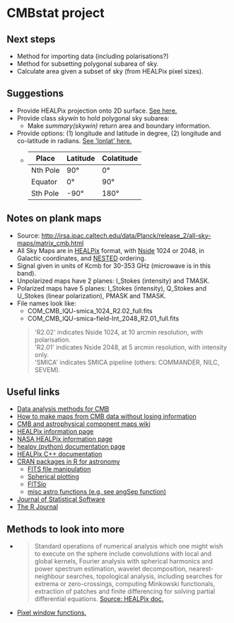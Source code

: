 # CMBstat project

## Next steps
  + Method for importing data (including polarisations?)
  + Method for subsetting polygonal subarea of sky.
  + Calculate area given a subset of sky (from HEALPix pixel sizes).
  
## Suggestions
  + Provide HEALPix projection onto 2D surface. [See here.](http://sufoo.c.ooco.jp/program/healpix.html)
  + Provide class *skywin* to hold polygonal sky subarea:
    + Make *summary(skywin)* return area and boundary information.
  + Provide options: (1) longitude and latitude in degree, (2) longitude and co-latitude in radians. [See 'lonlat' here.](http://healpy.readthedocs.io/en/latest/generated/healpy.pixelfunc.pix2ang.html#healpy.pixelfunc.pix2ang)
    + | Place     | Latitude  | Colatitude  | 
      | --------- | --------- | ----------- |
      | Nth Pole  | 90&deg;   | 0&deg;      |
      | Equator   | 0&deg;    | 90&deg;     |
      | Sth Pole  | -90&deg;  | 180&deg;    |
      
      

## Notes on plank maps 
  + Source: http://irsa.ipac.caltech.edu/data/Planck/release_2/all-sky-maps/matrix_cmb.html
  + All Sky Maps are in [HEALPix](http://healpix.sourceforge.net/html/intro.htm) format, with [Nside](http://healpix.sourceforge.net/html/intronode4.htm) 1024 or 2048, in Galactic coordinates, and [NESTED](http://healpix.sourceforge.net/html/intronode4.htm) ordering. 
  + Signal given in units of Kcmb for 30-353 GHz (microwave is in this band).
  + Unpolarized maps have 2 planes: I_Stokes (intensity) and TMASK.
  + Polarized maps have 5 planes: I_Stokes (intensity), Q_Stokes and U_Stokes (linear polarization), PMASK and TMASK.
  + File names look like:
    + COM_CMB_IQU-smica_1024_R2.02_full.fits
    + COM_CMB_IQU-smica-field-Int_2048_R2.01_full.fits
    >  'R2.02' indicates Nside 1024, at 10 arcmin resolution, with polarisation.      
    >  'R2.01' indicates Nside 2048, at 5 arcmin resolution, with intensity only.       
    >  'SMICA' indicates SMICA pipeline (others: COMMANDER, NILC, SEVEM).
    
## Useful links
  + [Data analysis methods for CMB](http://iopscience.iop.org/article/10.1088/0034-4885/70/6/R02/meta)
  + [How to make maps from CMB data without losing information](http://iopscience.iop.org/article/10.1086/310631)
  + [CMB and astrophysical component maps wiki](https://wiki.cosmos.esa.int/planckpla/index.php/CMB_and_astrophysical_component_maps)
  + [HEALPix information page](http://healpix.sourceforge.net/)
  + [NASA HEALPix information page](http://healpix.jpl.nasa.gov/index.shtml)
  + [healpy (python) documentation page](http://healpy.readthedocs.io/en/latest/index.html)
  + [HEALPix C++ documentation](http://healpix.sourceforge.net/html/Healpix_cxx/index.html)
  + [CRAN packages in R for astronomy](https://asaip.psu.edu/forums/software-forum/459833927)
    + [FITS file manipulation](http://cran.us.r-project.org/web/packages/astro/index.html)
    + [Spherical plotting](https://cran.r-project.org/web/packages/sphereplot/)
    + [FITSio](https://cran.r-project.org/web/packages/FITSio/index.html)
    + [misc astro functions (e.g. see angSep function)](https://cran.r-project.org/web/packages/astroFns/index.html)
  + [Journal of Statistical Software](https://www.jstatsoft.org)
  + [The R Journal](https://journal.r-project.org)
  
## Methods to look into more
  + > Standard operations of numerical analysis which one might wish to execute on the sphere include convolutions with local and  global kernels, Fourier analysis with spherical harmonics and power spectrum estimation, wavelet decomposition, nearest-neighbour searches, topological analysis, including searches for extrema or zero-crossings, computing Minkowski functionals, extraction of patches and finite differencing for solving partial differential equations. [Source: HEALPix doc.](http://healpix.sourceforge.net/html/intronode3.htm)
  + [Pixel window functions.](http://healpix.jpl.nasa.gov/html/intronode14.htm)
